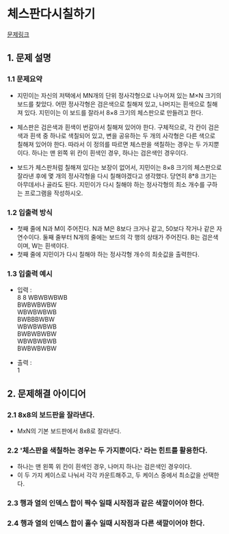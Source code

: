 # 체스판다시칠하기
[문제링크](https://www.acmicpc.net/problem/1018)

## 1. 문제 설명

### 1.1 문제요약
- 지민이는 자신의 저택에서 MN개의 단위 정사각형으로 나누어져 있는 M×N 크기의 보드를 찾았다. 어떤 정사각형은 검은색으로 칠해져 있고, 나머지는 흰색으로 칠해져 있다. 지민이는 이 보드를 잘라서 8×8 크기의 체스판으로 만들려고 한다.

- 체스판은 검은색과 흰색이 번갈아서 칠해져 있어야 한다. 구체적으로, 각 칸이 검은색과 흰색 중 하나로 색칠되어 있고, 변을 공유하는 두 개의 사각형은 다른 색으로 칠해져 있어야 한다. 따라서 이 정의를 따르면 체스판을 색칠하는 경우는 두 가지뿐이다. 하나는 맨 왼쪽 위 칸이 흰색인 경우, 하나는 검은색인 경우이다.

- 보드가 체스판처럼 칠해져 있다는 보장이 없어서, 지민이는 8×8 크기의 체스판으로 잘라낸 후에 몇 개의 정사각형을 다시 칠해야겠다고 생각했다. 당연히 8*8 크기는 아무데서나 골라도 된다. 지민이가 다시 칠해야 하는 정사각형의 최소 개수를 구하는 프로그램을 작성하시오.

### 1.2 입출력 방식 
- 첫째 줄에 N과 M이 주어진다. N과 M은 8보다 크거나 같고, 50보다 작거나 같은 자연수이다. 둘째 줄부터 N개의 줄에는 보드의 각 행의 상태가 주어진다. B는 검은색이며, W는 흰색이다.
- 첫째 줄에 지민이가 다시 칠해야 하는 정사각형 개수의 최솟값을 출력한다.

### 1.3 입출력 예시
- 입력 :
<br>8 8
WBWBWBWB<br>
BWBWBWBW<br>
WBWBWBWB<br>
BWBBBWBW<br>
WBWBWBWB<br>
BWBWBWBW<br>
WBWBWBWB<br>
BWBWBWBW<br>


- 출력 : 
<br>1

## 2. 문제해결 아이디어

### 2.1 8x8의 보드판을 잘라낸다.
- MxN의 기본 보드판에서 8x8로 잘라낸다.
### 2.2 '체스판을 색칠하는 경우는 두 가지뿐이다.' 라는 힌트를 활용한다.
- 하나는 맨 왼쪽 위 칸이 흰색인 경우, 나머지 하나는 검은색인 경우이다.
- 이 두 가지 케이스로 나눠서 각각 카운트해주고, 두 케이스 중에서 최소값을 선택한다.
### 2.3 행과 열의 인덱스 합이 짝수 일때 시작점과 같은 색깔이어야 한다.
 
### 2.4 행과 열의 인덱스 합이 홀수 일때 시작점과 다른 색깔이어야 한다.